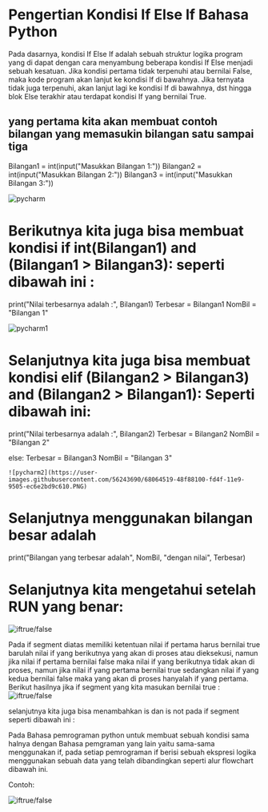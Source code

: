 # Pengertian Kondisi If Else If Bahasa Python
  Pada dasarnya, kondisi If Else If adalah sebuah struktur logika program yang di dapat dengan cara menyambung beberapa kondisi If Else menjadi sebuah kesatuan.
  Jika kondisi pertama tidak terpenuhi atau bernilai False, maka kode program akan lanjut ke kondisi If di bawahnya. Jika ternyata tidak juga terpenuhi, akan lanjut lagi ke kondisi If di bawahnya, dst hingga blok Else terakhir atau terdapat kondisi If yang bernilai True.


## yang pertama kita akan membuat contoh bilangan yang memasukin bilangan satu sampai tiga

  Bilangan1 = int(input("Masukkan Bilangan 1:"))
  Bilangan2 = int(input("Masukkan Bilangan 2:"))
  Bilangan3 = int(input("Masukkan Bilangan 3:"))

![pycharm](https://user-images.githubusercontent.com/56243690/68064451-40ec1180-fd4e-11e9-96e0-56a0af545ee7.PNG)


# Berikutnya kita juga bisa membuat kondisi if int(Bilangan1) and (Bilangan1 > Bilangan3): seperti dibawah ini :
 print("Nilai terbesarnya adalah :", Bilangan1)
    Terbesar = Bilangan1
    NomBil = "Bilangan 1"

![pycharm1](https://user-images.githubusercontent.com/56243690/68064487-c2dc3a80-fd4e-11e9-8132-8e4d0baac323.PNG)

# Selanjutnya kita juga bisa membuat kondisi elif (Bilangan2 > Bilangan3) and (Bilangan2 > Bilangan1): Seperti dibawah ini:
   print("Nilai terbesarnya adalah :", Bilangan2)
    Terbesar = Bilangan2
    NomBil = "Bilangan 2"

  else:
    Terbesar = Bilangan3
    NomBil = "Bilangan 3"
    
    ![pycharm2](https://user-images.githubusercontent.com/56243690/68064519-48f88100-fd4f-11e9-9505-ec6e2bd9c610.PNG)
    
# Selanjutnya menggunakan bilangan besar adalah
  print("Bilangan yang terbesar adalah", NomBil, "dengan nilai", Terbesar)
 
 
# Selanjutnya kita mengetahui setelah RUN yang benar:
![iftrue/false](https://user-images.githubusercontent.com/56243690/67921873-b2f01980-fbdb-11e9-82f4-7b145716d272.png)





 Pada if segment diatas memiliki ketentuan nilai if pertama harus bernilai true barulah nilai if yang berikutnya yang akan di proses atau dieksekusi, namun jika nilai if pertama bernilai false maka nilai if yang berikutnya tidak akan di proses, namun jika nilai if yang pertama bernilai true sedangkan nilai if yang kedua bernilai false maka yang akan di proses hanyalah if yang pertama. Berikut hasilnya jika if segment yang kita masukan bernilai true :
![iftrue/false](https://github.com/alviandwipramono/labspy02/blob/master/step.png)

selanjutnya kita juga bisa menambahkan is dan is not pada if segment seperti dibawah ini :

Pada Bahasa pemrograman python untuk membuat sebuah kondisi sama halnya dengan Bahasa pemgraman yang lain yaitu sama-sama menggunakan if, pada setiap pemrograman if berisi sebuah ekspresi logika menggunakan sebuah data yang telah dibandingkan seperti alur flowchart dibawah ini.

  Contoh:
  
![iftrue/false](https://user-images.githubusercontent.com/56243690/67922863-930e2500-fbde-11e9-9403-46022629cd60.png)



